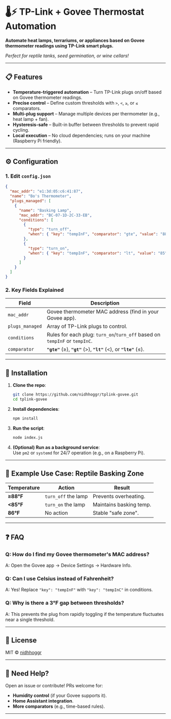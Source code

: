# 🌡️⚡ TP-Link + Govee Thermostat Automation  
**Automate heat lamps, terrariums, or appliances based on Govee thermometer readings using TP-Link smart plugs.**  

*Perfect for reptile tanks, seed germination, or wine cellars!*  

---

## 📋 Features  
- **Temperature-triggered automation** – Turn TP-Link plugs on/off based on Govee thermometer readings.  
- **Precise control** – Define custom thresholds with `>`, `<`, `≥`, or `≤` comparators.  
- **Multi-plug support** – Manage multiple devices per thermometer (e.g., heat lamp + fan).  
- **Hysteresis-safe** – Built-in buffer between thresholds to prevent rapid cycling.  
- **Local execution** – No cloud dependencies; runs on your machine (Raspberry Pi friendly).  

---

## ⚙️ Configuration  
### **1. Edit `config.json`**  
```json
{
  "mac_addr": "e1:3d:05:c6:41:87",
  "name": "Bo's Thermometer",
  "plugs_managed": [
    {
      "name": "Basking Lamp",
      "mac_addr": "BC-07-1D-2C-33-EB",
      "conditions": [
        {
          "type": "turn_off",
          "when": { "key": "tempInF", "comparator": "gte", "value": "88" }
        },
        {
          "type": "turn_on",
          "when": { "key": "tempInF", "comparator": "lt", "value": "85" }
        }
      ]
    }
  ]
}
```

### **2. Key Fields Explained**  
| Field           | Description                                                                 |
|-----------------|-----------------------------------------------------------------------------|
| `mac_addr`      | Govee thermometer MAC address (find in your Govee app).                    |
| `plugs_managed` | Array of TP-Link plugs to control.                                         |
| `conditions`    | Rules for each plug: `turn_on`/`turn_off` based on `tempInF` or `tempInC`. |
| `comparator`    | **`"gte"`** (≥), **`"gt"`** (>), **`"lt"`** (<), or **`"lte"`** (≤).      |

---

## 🚀 Installation  
1. **Clone the repo**:  
   ```bash
   git clone https://github.com/nidhhoggr/tplink-govee.git
   cd tplink-govee
   ```

2. **Install dependencies**:  
   ```bash
   npm install
   ```

3. **Run the script**:  
   ```bash
   node index.js
   ```

4. **(Optional) Run as a background service**:  
   Use `pm2` or `systemd` for 24/7 operation (e.g., on a Raspberry Pi).  

---

## 🦎 Example Use Case: Reptile Basking Zone  
| Temperature | Action                      | Result                      |
|-------------|-----------------------------|-----------------------------|
| **≥88°F**   | `turn_off` the lamp         | Prevents overheating.       |
| **<85°F**   | `turn_on` the lamp          | Maintains basking temp.     |
| **86°F**    | No action                   | Stable "safe zone".         |

---

## ❓ FAQ  
### **Q: How do I find my Govee thermometer's MAC address?**  
A: Open the Govee app → Device Settings → Hardware Info.  

### **Q: Can I use Celsius instead of Fahrenheit?**  
A: Yes! Replace `"key": "tempInF"` with `"key": "tempInC"` in conditions.  

### **Q: Why is there a 3°F gap between thresholds?**  
A: This prevents the plug from rapidly toggling if the temperature fluctuates near a single threshold.  

---

## 📜 License  
MIT © [nidhhoggr](https://github.com/nidhhoggr)  

---

## 🔧 Need Help?  
Open an issue or contribute! PRs welcome for:  
- **Humidity control** (if your Govee supports it).  
- **Home Assistant integration**.  
- **More comparators** (e.g., time-based rules).  

--- 
